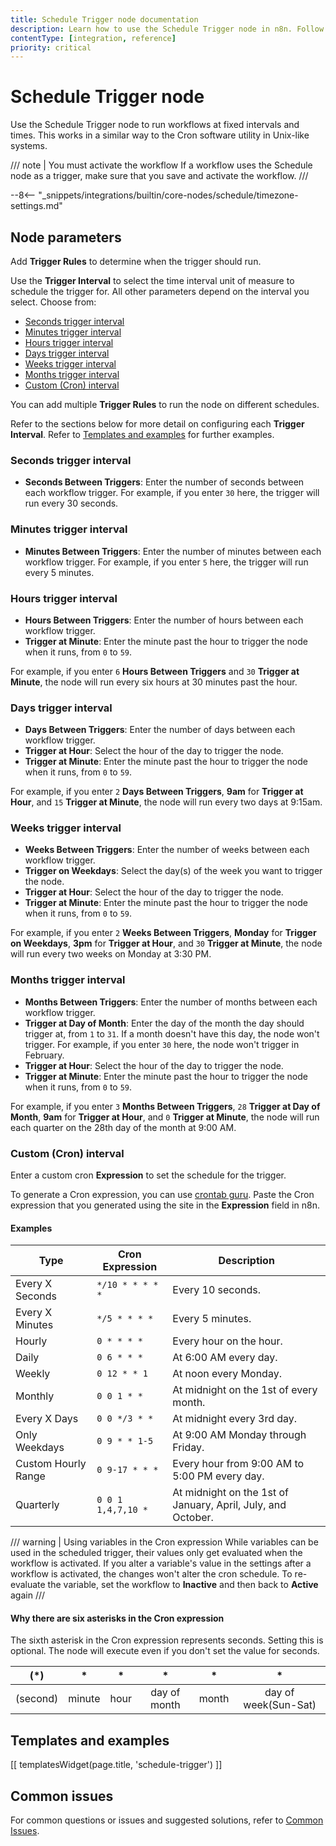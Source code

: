 ```yaml
---
title: Schedule Trigger node documentation
description: Learn how to use the Schedule Trigger node in n8n. Follow technical documentation to integrate Schedule Trigger node into your workflows.
contentType: [integration, reference]
priority: critical
---
```


# Schedule Trigger node

Use the Schedule Trigger node to run workflows at fixed intervals and times. This works in a similar way to the Cron software utility in Unix-like systems.

/// note | You must activate the workflow
If a workflow uses the Schedule node as a trigger, make sure that you save and activate the workflow. 
///

--8<-- "_snippets/integrations/builtin/core-nodes/schedule/timezone-settings.md"

## Node parameters

Add **Trigger Rules** to determine when the trigger should run.

Use the **Trigger Interval** to select the time interval unit of measure to schedule the trigger for. All other parameters depend on the interval you select. Choose from:

- [Seconds trigger interval](#seconds-trigger-interval)
- [Minutes trigger interval](#minutes-trigger-interval)
- [Hours trigger interval](#hours-trigger-interval)
- [Days trigger interval](#days-trigger-interval)
- [Weeks trigger interval](#weeks-trigger-interval)
- [Months trigger interval](#months-trigger-interval)
- [Custom (Cron) interval](#custom-cron-interval)

You can add multiple **Trigger Rules** to run the node on different schedules.

Refer to the sections below for more detail on configuring each **Trigger Interval**. Refer to [Templates and examples](#templates-and-examples) for further examples.

### Seconds trigger interval

* **Seconds Between Triggers**: Enter the number of seconds between each workflow trigger. For example, if you enter `30` here, the trigger will run every 30 seconds.

### Minutes trigger interval

* **Minutes Between Triggers**: Enter the number of minutes between each workflow trigger. For example, if you enter `5` here, the trigger will run every 5 minutes.

### Hours trigger interval

* **Hours Between Triggers**: Enter the number of hours between each workflow trigger.
* **Trigger at Minute**: Enter the minute past the hour to trigger the node when it runs, from `0` to `59`.

For example, if you enter `6` **Hours Between Triggers** and `30` **Trigger at Minute**, the node will run every six hours at 30 minutes past the hour.

### Days trigger interval

* **Days Between Triggers**: Enter the number of days between each workflow trigger.
* **Trigger at Hour**: Select the hour of the day to trigger the node.
* **Trigger at Minute**: Enter the minute past the hour to trigger the node when it runs, from `0` to `59`.

<!-- vale from-microsoft.AMPM = NO -->
For example, if you enter `2` **Days Between Triggers**, **9am** for **Trigger at Hour**, and `15` **Trigger at Minute**, the node will run every two days at 9:15am.
<!-- vale from-microsoft.AMPM = YES -->

### Weeks trigger interval

* **Weeks Between Triggers**: Enter the number of weeks between each workflow trigger.
* **Trigger on Weekdays**: Select the day(s) of the week you want to trigger the node.
* **Trigger at Hour**: Select the hour of the day to trigger the node.
* **Trigger at Minute**: Enter the minute past the hour to trigger the node when it runs, from `0` to `59`.

For example, if you enter `2` **Weeks Between Triggers**, **Monday** for **Trigger on Weekdays**, **3pm** for **Trigger at Hour**, and `30` **Trigger at Minute**, the node will run every two weeks on Monday at 3:30 PM.

### Months trigger interval

* **Months Between Triggers**: Enter the number of months between each workflow trigger.
* **Trigger at Day of Month**: Enter the day of the month the day should trigger at, from `1` to `31`. If a month doesn't have this day, the node won't trigger. For example, if you enter `30` here, the node won't trigger in February.
* **Trigger at Hour**: Select the hour of the day to trigger the node.
* **Trigger at Minute**: Enter the minute past the hour to trigger the node when it runs, from `0` to `59`.

For example, if you enter `3` **Months Between Triggers**, `28` **Trigger at Day of Month**, **9am** for **Trigger at Hour**, and `0` **Trigger at Minute**, the node will run each quarter on the 28th day of the month at 9:00 AM.

### Custom (Cron) interval

Enter a custom cron **Expression** to set the schedule for the trigger.

<!-- vale off -->
To generate a Cron expression, you can use [crontab guru](https://crontab.guru). Paste the Cron expression that you generated using the site in the **Expression** field in n8n.
<!-- vale on -->

#### Examples

<!-- vale from-write-good.Weasel = NO -->
|Type|Cron Expression|Description|
|---|---|---|
|Every X Seconds|`*/10 * * * * *`|Every 10 seconds.|
|Every X Minutes|`*/5 * * * *`|Every 5 minutes.|
|Hourly|`0 * * * *`|Every hour on the hour.|
|Daily|`0 6 * * *`|At 6:00 AM every day.|
|Weekly|`0 12 * * 1`|At noon every Monday.|
|Monthly|`0 0 1 * *`|At midnight on the 1st of every month.|
|Every X Days|`0 0 */3 * *`|At midnight every 3rd day.|
|Only Weekdays|`0 9 * * 1-5`|At 9:00 AM Monday through Friday.|
|Custom Hourly Range|`0 9-17 * * *`|Every hour from 9:00 AM to 5:00 PM every day.|
|Quarterly|`0 0 1 1,4,7,10 *`|At midnight on the 1st of January, April, July, and October.|
<!-- vale from-write-good.Weasel = YES -->

/// warning | Using variables in the Cron expression
While variables can be used in the scheduled trigger, their values only get evaluated when the workflow is activated. If you alter a variable's value in the settings after a workflow is activated, the changes won't alter the cron schedule. To re-evaluate the variable, set the workflow to **Inactive** and then back to **Active** again
/// 

#### Why there are six asterisks in the Cron expression

The sixth asterisk in the Cron expression represents seconds. Setting this is optional. The node will execute even if you don't set the value for seconds.

|  (*)  |  *  |  *  |  *  |  *  |  *  |
|:--:|:--:|:--:|:--:|:--:|:--:|
|(second)|minute|hour|day of month|month|day of week(Sun-Sat)|

## Templates and examples

<!-- see https://www.notion.so/n8n/Pull-in-templates-for-the-integrations-pages-37c716837b804d30a33b47475f6e3780 -->
[[ templatesWidget(page.title, 'schedule-trigger') ]]

## Common issues

For common questions or issues and suggested solutions, refer to [Common Issues](/integrations/builtin/core-nodes/n8n-nodes-base.scheduletrigger/common-issues.md).
